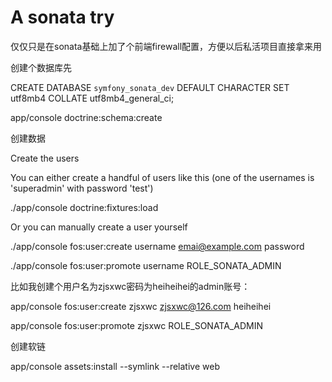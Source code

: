 A sonata try
===========================

仅仅只是在sonata基础上加了个前端firewall配置，方便以后私活项目直接拿来用


创建个数据库先

CREATE DATABASE `symfony_sonata_dev` DEFAULT CHARACTER SET utf8mb4 COLLATE utf8mb4_general_ci;

app/console doctrine:schema:create

创建数据

Create the users

You can either create a handful of users like this (one of the usernames is 'superadmin' with password 'test')

./app/console doctrine:fixtures:load

Or you can manually create a user yourself

./app/console fos:user:create username emai@example.com password

./app/console fos:user:promote username ROLE_SONATA_ADMIN



比如我创建个用户名为zjsxwc密码为heiheihei的admin账号：

app/console fos:user:create zjsxwc zjsxwc@126.com heiheihei

app/console fos:user:promote zjsxwc ROLE_SONATA_ADMIN


创建软链

app/console assets:install --symlink --relative web



